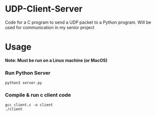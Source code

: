 # UDP-Client-Server
Code for a C program to send a UDP packet to a Python program. Will be used for communication in my senior project  

# Usage
**Note: Must be run on a Linux machine (or MacOS)**

### Run Python Server
```
python3 server.py
```

### Compile & run c client code
```
gcc client.c -o client
./client
```
